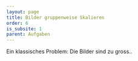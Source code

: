 ```yaml
---
layout: page
title: Bilder gruppenweise Skalieren
order: 6
is_subsite: 1
parent: Aufgaben
---
```

<body class="theme-base-0d">
Ein klassisches Problem: Die Bilder sind zu gross..
